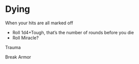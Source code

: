 # Dying

When your hits are all marked off

- Roll 1d4+Tough, that’s the number of rounds before you die
- Roll Miracle?

Trauma

Break Armor